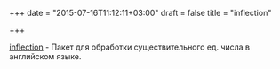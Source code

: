 +++
date = "2015-07-16T11:12:11+03:00"
draft = false
title = "inflection"

+++

<p><a href="https://github.com/qor/inflection">inflection</a>&nbsp;- Пакет для обработки существительного ед. числа в английском языке.</p>

